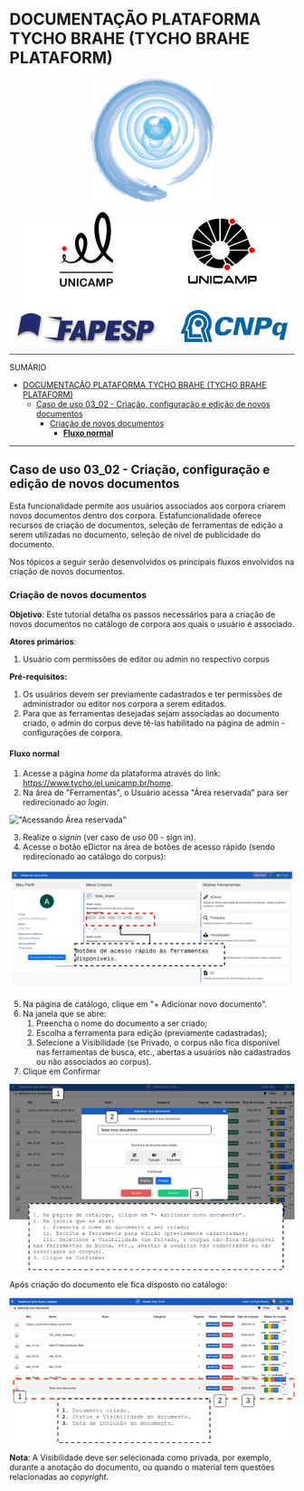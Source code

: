 # DOCUMENTAÇÃO PLATAFORMA TYCHO BRAHE (TYCHO BRAHE PLATAFORM)

<center>
<figure>
<img src="../imagens/logo_tycho1.png" width=220 height=220>
</figure>

<img src = "../imagens/logo_tycho2.png">
</center>

---

SUMÁRIO

- [DOCUMENTAÇÃO PLATAFORMA TYCHO BRAHE (TYCHO BRAHE PLATAFORM)](#documentação-plataforma-tycho-brahe-tycho-brahe-plataform)
  - [Caso de uso 03\_02 - Criação, configuração e edição de novos documentos](#caso-de-uso-03_02---criação-configuração-e-edição-de-novos-documentos)
    - [Criação de novos documentos](#criação-de-novos-documentos)
      - [**Fluxo normal**](#fluxo-normal)

---

## Caso de uso 03_02 - Criação, configuração e edição de novos documentos

Esta funcionalidade permite aos usuários associados aos corpora criarem novos documentos dentro dos corpora. Estafuncionalidade oferece recursos de criação de documentos, seleção de ferramentas de edição a serem utilizadas no documento, seleção de nível de publicidade do documento.

Nos tópicos a seguir serão desenvolvidos os principais fluxos envolvidos na criação de novos documentos.

### Criação de novos documentos

**Objetivo**: Este tutorial detalha os passos necessários para a criação de novos documentos no catálogo de corpora aos quais o usuário é associado.

**Atores primários**:

1. Usuário com permissões de editor ou admin no respectivo corpus

**Pré-requisitos:**

1. Os usuários devem ser previamente cadastrados e ter permissões de administrador ou editor nos corpora a serem editados.
2. Para que as ferramentas desejadas sejam associadas ao documento criado, o admin do corpus deve tê-las habilitado na página de admin - configurações de corpora.

#### **Fluxo normal**

1. Acesse a página _home_ da plataforma através do link: <https://www.tycho.iel.unicamp.br/home>.
2. Na área de "Ferramentas", o Usuário acessa "Área reservada" para ser redirecionado ao _login_.

!["Acessando Área reservada"](../imagens/tycho_home_signin.png)

3. Realize o _signin_ (ver caso de uso 00 - sign in).
4. Acesse o botão eDictor na área de botões de acesso rápido (sendo redirecionado ao catálogo do corpus):

!["Botões de acesso rápido"](../imagens/botoes_acesso_rapido.png)

5. Na página de catálogo, clique em "+ Adicionar novo documento".
6. Na janela que se abre:
   1. Preencha o nome do documento a ser criado;
   2. Escolha a ferramenta para edição (previamente cadastradas);
   3. Selecione a Visibilidade (se Privado, o corpus não fica disponível nas ferramentas de busca, etc., abertas a usuários não cadastrados ou não associados ao corpus).
7. Clique em Confirmar

![](../imagens/catalog/catalog_1.png)

Após criação do documento ele fica disposto no catálogo:

![](../imagens/catalog/catalog_2.png)

**Nota**: A Visibilidade deve ser selecionada como privada, por exemplo, durante a anotação do documento, ou quando o material tem questões relacionadas ao _copyright_.
